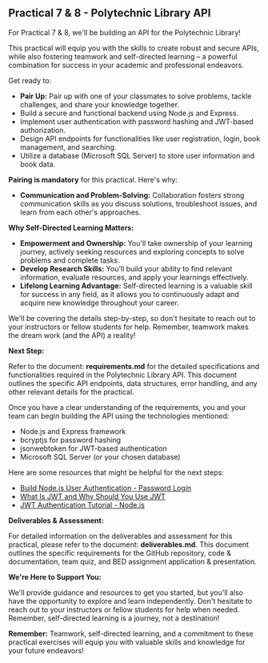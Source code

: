 ## Practical 7 & 8 - Polytechnic Library API

For Practical 7 & 8, we'll be building an API for the Polytechnic Library!

This practical will equip you with the skills to create robust and secure APIs, while also fostering teamwork and self-directed learning – a powerful combination for success in your academic and professional endeavors.

Get ready to:

- **Pair Up:** Pair up with one of your classmates to solve problems, tackle challenges, and share your knowledge together.
- Build a secure and functional backend using Node.js and Express.
- Implement user authentication with password hashing and JWT-based authorization.
- Design API endpoints for functionalities like user registration, login, book management, and searching.
- Utilize a database (Microsoft SQL Server) to store user information and book data.

**Pairing is mandatory** for this practical. Here's why:

- **Communication and Problem-Solving:** Collaboration fosters strong communication skills as you discuss solutions, troubleshoot issues, and learn from each other's approaches.

**Why Self-Directed Learning Matters:**

- **Empowerment and Ownership:** You'll take ownership of your learning journey, actively seeking resources and exploring concepts to solve problems and complete tasks.
- **Develop Research Skills:** You'll build your ability to find relevant information, evaluate resources, and apply your learnings effectively.
- **Lifelong Learning Advantage:** Self-directed learning is a valuable skill for success in any field, as it allows you to continuously adapt and acquire new knowledge throughout your career.

We'll be covering the details step-by-step, so don't hesitate to reach out to your instructors or fellow students for help. Remember, teamwork makes the dream work (and the API) a reality!

**Next Step:**

Refer to the document: **requirements.md** for the detailed specifications and functionalities required in the Polytechnic Library API. This document outlines the specific API endpoints, data structures, error handling, and any other relevant details for the practical.

Once you have a clear understanding of the requirements, you and your team can begin building the API using the technologies mentioned:

- Node.js and Express framework
- bcryptjs for password hashing
- jsonwebtoken for JWT-based authentication
- Microsoft SQL Server (or your chosen database)

Here are some resources that might be helpful for the next steps:

- [Build Node.js User Authentication - Password Login](https://www.youtube.com/watch?v=Ud5xKCYQTjM)
- [What Is JWT and Why Should You Use JWT](https://www.youtube.com/watch?v=7Q17ubqLfaM)
- [JWT Authentication Tutorial - Node.js](https://www.youtube.com/watch?v=mbsmsi7l3r4)

**Deliverables & Assessment:**

For detailed information on the deliverables and assessment for this practical, please refer to the document: **deliverables.md**. This document outlines the specific requirements for the GitHub repository, code & documentation, team quiz, and BED assignment application & presentation.

**We're Here to Support You:**

We'll provide guidance and resources to get you started, but you'll also have the opportunity to explore and learn independently. Don't hesitate to reach out to your instructors or fellow students for help when needed. Remember, self-directed learning is a journey, not a destination!

**Remember:** Teamwork, self-directed learning, and a commitment to these practical exercises will equip you with valuable skills and knowledge for your future endeavors!
